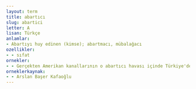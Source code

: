 ```yaml
---
layout: term
title: abartıcı
slug: abartici
letter: A
lisan: Türkçe
anlamlar:
- Abartıyı huy edinen (kimse); abartmacı, mübalağacı
ozellikler:
- - sıfat
ornekler:
- - Gerçekten Amerikan kanallarının o abartıcı havası içinde Türkiye'de olanlar anlatılıyordu.
orneklerkaynak:
- - Arslan Başer Kafaoğlu
---
```

